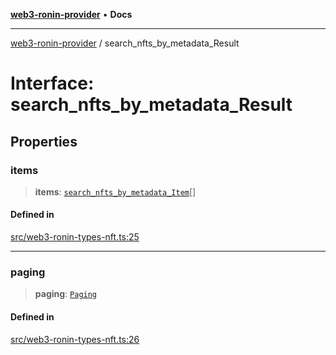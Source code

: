 [**web3-ronin-provider**](../README.md) • **Docs**

***

[web3-ronin-provider](../globals.md) / search\_nfts\_by\_metadata\_Result

# Interface: search\_nfts\_by\_metadata\_Result

## Properties

### items

> **items**: [`search_nfts_by_metadata_Item`](search_nfts_by_metadata_Item.md)[]

#### Defined in

[src/web3-ronin-types-nft.ts:25](https://github.com/chuacw/web3-ronin-provider/blob/4a5337409914c1435eb29cf10385b5e91a5e50ae/src/web3-ronin-types-nft.ts#L25)

***

### paging

> **paging**: [`Paging`](Paging.md)

#### Defined in

[src/web3-ronin-types-nft.ts:26](https://github.com/chuacw/web3-ronin-provider/blob/4a5337409914c1435eb29cf10385b5e91a5e50ae/src/web3-ronin-types-nft.ts#L26)
